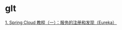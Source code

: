 # glt

[1. Spring Cloud 教程（一）：服务的注册和发现（Eureka）](http://blog.csdn.net/forezp/article/details/69696915)
